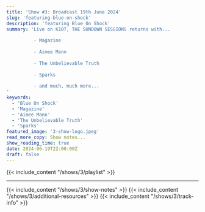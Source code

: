 ```yaml
---
title: 'Show #3: Broadcast 19th June 2024'
slug: 'featuring-blue-on-shock'
description: 'featuring Blue On Shock'
summary: 'Live on K107, THE SUNDOWN SESSIONS returns with...
 
          - Magazine
                    
          - Aimee Mann 
          
          - The Unbelievable Truth
          
          - Sparks
          
          - and much, much more...
'
keywords:
  - 'Blue On Shock'
  - 'Magazine'
  - 'Aimee Mann'
  - 'The Unbelievable Truth'
  - 'Sparks'
featured_image: '3-show-logo.jpeg'
read_more_copy: Show notes...
show_reading_time: true
date: 2024-06-19T22:00:00Z
draft: false
---
```

{{< include_content "/shows/3/playlist" >}}

---

{{< include_content "/shows/3/show-notes" >}}
{{< include_content "/shows/3/additional-resources" >}}
{{< include_content "/shows/3/track-info" >}}
